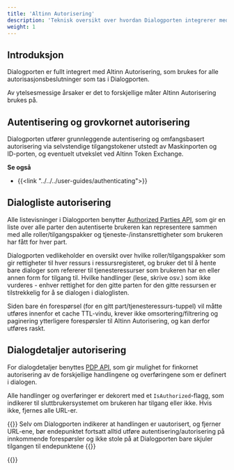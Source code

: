 ```yaml
---
title: 'Altinn Autorisering'
description: 'Teknisk oversikt over hvordan Dialogporten integrerer med Altinn Autorisering'
weight: 1
---
```


## Introduksjon

Dialogporten er fullt integrert med Altinn Autorisering, som brukes for alle autorisasjonsbeslutninger som tas i Dialogporten.

Av ytelsesmessige årsaker er det to forskjellige måter Altinn Autorisering brukes på.

## Autentisering og grovkornet autorisering

Dialogporten utfører grunnleggende autentisering og omfangsbasert autorisering via selvstendige tilgangstokener utstedt av Maskinporten og ID-porten, og eventuelt utvekslet ved Altinn Token Exchange.

**Se også**
* {{<link "../../../user-guides/authenticating">}}


## Dialogliste autorisering

Alle listevisninger i Dialogporten benytter [Authorized Parties API](../../../../authorization/guides/integrating-link-service/#integrasjon-med-api-for-autoriserte-parter-avgivere), som gir en liste over alle parter den autentiserte brukeren kan representere sammen med alle roller/tilgangspakker og tjeneste-/instansrettigheter som brukeren har fått for hver part.

Dialogporten vedlikeholder en oversikt over hvilke roller/tilgangspakker som gir rettigheter til hver ressurs i ressursregisteret, og bruker det til å hente bare dialoger som refererer til tjenesteressurser som brukeren har en eller annen form for tilgang til. Hvilke handlinger (lese, skrive osv.) som ikke vurderes - enhver rettighet for den gitte parten for den gitte ressursen er tilstrekkelig for å se dialogen i dialoglisten.

Siden bare én forespørsel (for en gitt part/tjenesteressurs-tuppel) vil måtte utføres innenfor et cache TTL-vindu, krever ikke omsortering/filtrering og paginering ytterligere forespørsler til Altinn Autorisering, og kan derfor utføres raskt.

## Dialogdetaljer autorisering

For dialogdetaljer benyttes [PDP API](../../../../authorization/guides/integrating-link-service/#integrasjon-med-pdp), som gir mulighet for finkornet autorisering av de forskjellige handlingene og overføringene som er definert i dialogen.

Alle handlinger og overføringer er dekorert med et `IsAuthorized`-flagg, som indikerer til sluttbrukersystemet om brukeren har tilgang eller ikke. Hvis ikke, fjernes alle URL-er.

{{<notice warning>}}
Selv om Dialogporten indikerer at handlingen er uautorisert, og fjerner URL-ene, bør endepunktet fortsatt alltid utføre autentisering/autorisering på innkommende forespørsler og ikke stole på at Dialogporten bare skjuler tilgangen til endepunktene
{{</notice>}}


{{<children />}}